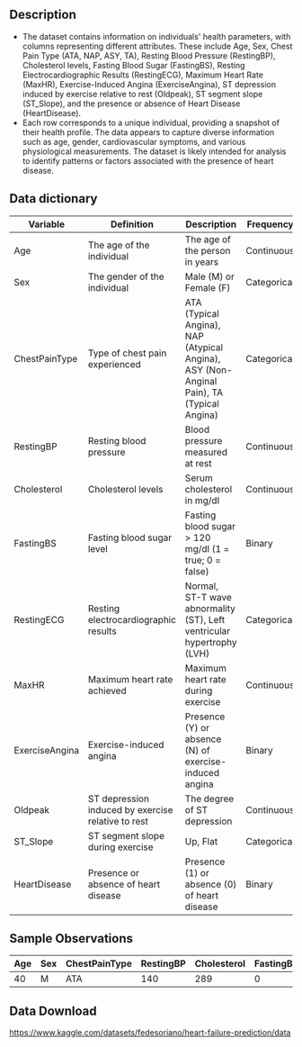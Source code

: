 ## Description 
- The dataset contains information on individuals' health parameters, with columns representing different attributes. These include Age, Sex, Chest Pain Type (ATA, NAP, ASY, TA), Resting Blood Pressure (RestingBP), Cholesterol levels, Fasting Blood Sugar (FastingBS), Resting Electrocardiographic Results (RestingECG), Maximum Heart Rate (MaxHR), Exercise-Induced Angina (ExerciseAngina), ST depression induced by exercise relative to rest (Oldpeak), ST segment slope (ST_Slope), and the presence or absence of Heart Disease (HeartDisease).
- Each row corresponds to a unique individual, providing a snapshot of their health profile. The data appears to capture diverse information such as age, gender, cardiovascular symptoms, and various physiological measurements. The dataset is likely intended for analysis to identify patterns or factors associated with the presence of heart disease.

## Data dictionary
| Variable        | Definition                                          | Description                                         | Frequency     | Range                | Unit        | Type      |
|-----------------|-----------------------------------------------------|-----------------------------------------------------|---------------|----------------------|-------------|-----------|
| Age             | The age of the individual                           | The age of the person in years                      | Continuous    | 32 to 66 years        | Years       | Numerical |
| Sex             | The gender of the individual                        | Male (M) or Female (F)                             | Categorical   | M, F                 | Category    | Categorical |
| ChestPainType   | Type of chest pain experienced                      | ATA (Typical Angina), NAP (Atypical Angina), ASY (Non-Anginal Pain), TA (Typical Angina) | Categorical   | ATA, NAP, ASY, TA    | Category    | Categorical |
| RestingBP       | Resting blood pressure                               | Blood pressure measured at rest                     | Continuous    | 100 to 170 mm Hg     | mm Hg       | Numerical |
| Cholesterol     | Cholesterol levels                                   | Serum cholesterol in mg/dl                          | Continuous    | 100 to 529 mg/dl     | mg/dl       | Numerical |
| FastingBS       | Fasting blood sugar level                            | Fasting blood sugar > 120 mg/dl (1 = true; 0 = false) | Binary        | 0, 1                 | Category    | Binary    |
| RestingECG      | Resting electrocardiographic results                | Normal, ST-T wave abnormality (ST), Left ventricular hypertrophy (LVH) | Categorical   | Normal, ST, LVH      | Category    | Categorical |
| MaxHR           | Maximum heart rate achieved                         | Maximum heart rate during exercise                 | Continuous    | 82 to 184 BPM        | BPM         | Numerical |
| ExerciseAngina  | Exercise-induced angina                             | Presence (Y) or absence (N) of exercise-induced angina | Binary        | Y, N                | Category    | Binary    |
| Oldpeak         | ST depression induced by exercise relative to rest  | The degree of ST depression                         | Continuous    | 0 to 4               | Dimensionless | Numerical |
| ST_Slope        | ST segment slope during exercise                    | Up, Flat                                            | Categorical   | Up, Flat             | Category    | Categorical |
| HeartDisease    | Presence or absence of heart disease                 | Presence (1) or absence (0) of heart disease        | Binary        | 0, 1                 | Category    | Binary    |
## Sample Observations

| Age | Sex | ChestPainType | RestingBP | Cholesterol | FastingBS | RestingECG | MaxHR | ExerciseAngina | Oldpeak | ST_Slope | HeartDisease |
|-----|-----|---------------|-----------|-------------|-----------|------------|-------|-----------------|---------|----------|--------------|
| 40  | M   | ATA           | 140       | 289         | 0         | Normal     | 172   | N               | 0       | Up       | 0            |

## Data Download
https://www.kaggle.com/datasets/fedesoriano/heart-failure-prediction/data


